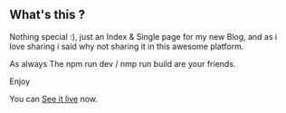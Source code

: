 ## What's this ?

Nothing special :), just an Index & Single page for my new Blog, and as i love sharing i said why not sharing it in this awesome platform.

As always The npm run dev / nmp run build are your friends.

Enjoy



You can  [See it live](http://blog.aubbusta.com) now.